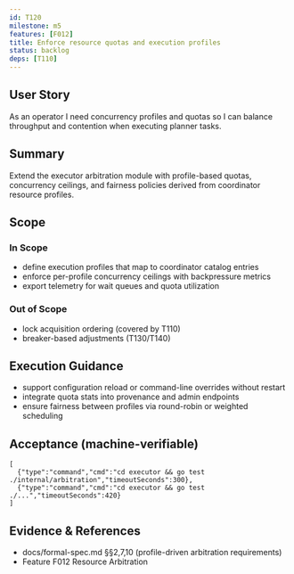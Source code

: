 ```yaml
---
id: T120
milestone: m5
features: [F012]
title: Enforce resource quotas and execution profiles
status: backlog
deps: [T110]
---
```


## User Story
As an operator I need concurrency profiles and quotas so I can balance throughput and contention when executing planner tasks.

## Summary
Extend the executor arbitration module with profile-based quotas, concurrency ceilings, and fairness policies derived from coordinator resource profiles.

## Scope
### In Scope
- define execution profiles that map to coordinator catalog entries
- enforce per-profile concurrency ceilings with backpressure metrics
- export telemetry for wait queues and quota utilization
### Out of Scope
- lock acquisition ordering (covered by T110)
- breaker-based adjustments (T130/T140)

## Execution Guidance
- support configuration reload or command-line overrides without restart
- integrate quota stats into provenance and admin endpoints
- ensure fairness between profiles via round-robin or weighted scheduling

## Acceptance (machine-verifiable)
```acceptance
[
  {"type":"command","cmd":"cd executor && go test ./internal/arbitration","timeoutSeconds":300},
  {"type":"command","cmd":"cd executor && go test ./...","timeoutSeconds":420}
]
```

## Evidence & References
- docs/formal-spec.md §§2,7,10 (profile-driven arbitration requirements)
- Feature F012 Resource Arbitration
